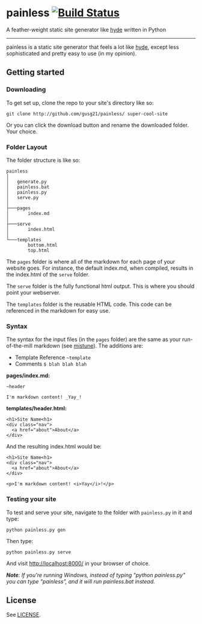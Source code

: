 # painless [![Build Status](https://travis-ci.org/gusg21/painless.svg?branch=master)](https://travis-ci.org/gusg21/painless)
A feather-weight static site generator like [hyde][1] written in Python

*************************

painless is a static site generator that feels a lot like [hyde][1], except less sophisticated and pretty easy to use (in my opinion).

## Getting started

### Downloading

To get set up, clone the repo to your site's directory like so:

    git clone http://github.com/gusg21/painless/ super-cool-site

Or you can click the download button and rename the downloaded folder. Your choice.

### Folder Layout

The folder structure is like so:

```
painless
│
│   generate.py
│   painless.bat
│   painless.py
│   serve.py
│
├───pages
│       index.md
│
├───serve
│       index.html
│
└───templates
        bottom.html
        top.html
```

The `pages` folder is where all of the markdown for each page of your website goes. For instance, the default index.md, when compiled, results in the index.html of the `serve` folder.

The `serve` folder is the fully functional html output. This is where you should point your webserver.

The `templates` folder is the reusable HTML code. This code can be referenced in the markdown for easy use.

### Syntax

The syntax for the input files (in the `pages` folder) are the same as your run-of-the-mill markdown (see [mistune][3]). The additions are:

- Template Reference `~template`
- Comments `$ blah blah blah`

**pages/index.md:**
```
~header

I'm markdown content! _Yay_!
```

**templates/header.html:**
```
<h1>Site Name<h1>
<div class="nav">
  <a href="about">About</a>
</div>
```

And the resulting index.html would be:
```
<h1>Site Name<h1>
<div class="nav">
  <a href="about">About</a>
</div>

<p>I'm markdown content! <i>Yay</i>!</p>
```

### Testing your site

To test and serve your site, navigate to the folder with `painless.py` in it and type:

    python painless.py gen

Then type:

    python painless.py serve

And visit <http://localhost:8000/> in your browser of choice.

_**Note**: If you're running Windows, instead of typing "python painless.py" you can type "painless", and it will run painless.bat instead._

## License

See [LICENSE][2].

[1]: http://hyde.github.io/
[2]: https://github.com/gusg21/painless/blob/master/LICENSE
[3]: http://github.com/lepture/mistune
